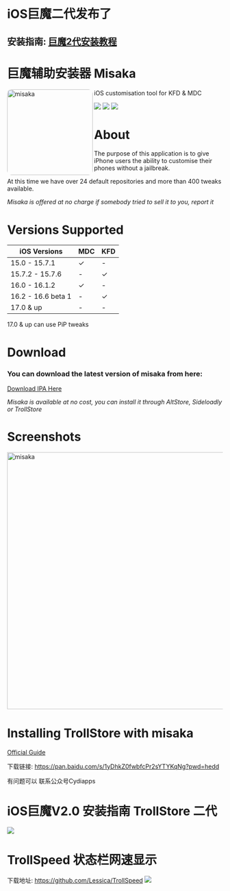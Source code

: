 # iOS巨魔二代发布了

## 安装指南: [巨魔2代安装教程](https://mp.weixin.qq.com/s?__biz=Mzg5OTgzNTgxNQ==&mid=2247498844&idx=1&sn=b497c933929829ae3775bfd5f9db2294&chksm=c04f8e94f73807822aff9f55a5abad8fb493a7a1a87e7fa3d3cc9e602d1ea5f2695419e25b92&mpshare=1&scene=23&srcid=1129WPEBZ0T9ak21rD5gAmiV&sharer_shareinfo=67a45866776d013ee0dd8d8fcd14e96e&sharer_shareinfo_first=67a45866776d013ee0dd8d8fcd14e96e#rd)

# 巨魔辅助安装器 Misaka
<p align="left">
  <img align="left" height="200" src="https://cdn.discordapp.com/attachments/1157757093097521162/1181224754993184848/App_Store-removebg-preview.png" alt="misaka" style="float: left; border-radius: 10px;"/>
</p>

iOS customisation tool for KFD & MDC
<div>
  <a href="https://github.com/straight-tamago/misaka/releases"><img src="https://img.shields.io/github/downloads/straight-tamago/misaka/total?color=d774d5" /></a>
  <a href="https://github.com/straight-tamago/misaka/releases/latest"><img src="https://img.shields.io/github/v/release/straight-tamago/misaka?color=d774d5" /></a>
  <a href="https://bento.me/straight-tamago"><img src="https://img.shields.io/static/v1?style=social&message=@straight-tamago&color=768CFF&logo=X&logoColor=000000&label=" /></a>
</div>
<div class="clear"></div>

#
About
======
The purpose of this application is to give iPhone users the ability to customise their phones without a jailbreak.

At this time we have over 24 default repositories and more than 400 tweaks available.

*Misaka is offered at no charge if somebody tried to sell it to you, report it*
#
Versions Supported
======
| iOS Versions | MDC | KFD |
| - | - | - |
| 15.0 - 15.7.1 | ✓ | - |
| 15.7.2 - 15.7.6 | - | ✓ |
| 16.0 - 16.1.2 | ✓ | - |
| 16.2 - 16.6 beta 1 | - | ✓ |
| 17.0 & up | - | - |

17.0 & up can use PiP tweaks


Download
======
<h3>You can download the latest version of misaka from here:</h3>

[Download IPA Here](https://github.com/straight-tamago/misaka/releases/latest)

*Misaka is available at no cost, you can install it through AltStore, Sideloadly or TrollStore*

Screenshots
==========

<p align="left">
  <img src="https://media.discordapp.net/attachments/1157757093097521162/1181245992822128640/out.png" alt="misaka" width="MISAKA" height="600"/>
</p>

Installing TrollStore with misaka
======
[Official Guide](https://ios.cfw.guide/installing-trollhelper-misaka/)


下载链接: https://pan.baidu.com/s/1yDhkZ0fwbfcPr2sYTYKqNg?pwd=hedd 

有问题可以 联系公众号Cydiapps

# iOS巨魔V2.0 安装指南 TrollStore 二代
![](https://mmbiz.qpic.cn/mmbiz_png/CqwzFPUx3cud7OvxDicIWBuNNtBsBRYcmlhwlIicibo0P9ia82gcL3GjQqHicFfe8tANSAmKE7vHdvNa5ibfeib6bRuog/640?wx_fmt=png&from=appmsg&wxfrom=5&wx_lazy=1&wx_co=1)

# TrollSpeed 状态栏网速显示

下载地址: https://github.com/Lessica/TrollSpeed
![](https://user-images.githubusercontent.com/5410705/213263734-1ef1b553-88d4-41cc-856e-891ea08d185c.jpeg)


